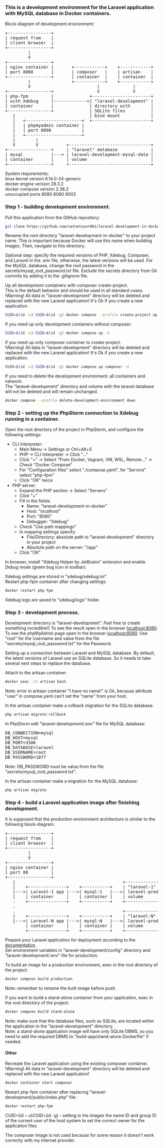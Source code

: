 ### This is a development environment for the Laravel application with MySQL database in Docker containers.

Block-diagram of development environment:
<pre>
+-----------------+
| request from    |
| client browser  |
+-----------------+
         |
         V
+-----------------+
| nginx container |       +------------+    +------------+
| port 8080       |       | composer   |    | artisan    |
+-----------------+       | container  |    | container  |
         |                +------------+    +------------+
         V                          |             |
+-----------------+                 V             V
| php-fpm         |              +-----------------------+
| with Xdebug     |------------->| "laravel-development" |
| container       |              | directory with        |
+-----------------+              | SQLite files          |
   |                             | bind mount            |
   |   +----------------------+  +-----------------------+
   |   | phpmyadmin container |
   |   | port 8090            |
   |   +----------------------+
   |        |
   V        V           +--------------------------------+
+-----------------+     | "laravel" database             |
| mysql           |---> | laravel-development-mysql-data |
| container       |     | volume                         |
+-----------------+     +--------------------------------+
</pre>

System requirements:  
linux kernel version 6.14.0-24-generic  
docker engine version 28.3.2  
docker compose version 2.38.2  
unoccupied ports 8080 8090 9003  

### Step 1 - building development environment.

Pull this application from the GitHub repository:
```bash
git clone https://github.com/satnetuser001/laravel-development-in-docker.git
```
Rename the root directory "laravel-development-in-docker" to your project name. This is important because Docker will use this name when building images. Then, navigate to this directory.

Optional step: specify the required versions of PHP, Xdebug, Composer, and Laravel in the .env file, otherwise, the latest versions will be used. For the MySQL database, change the root password in the secrets/mysql_root_password.txt file. Exclude the secrets directory from Git commits by adding it to the .gitignore file.

Up all development containers with composer create-project.  
This is the default behavior and should be used in all standard cases.  
!Warning! All data in "laravel-development" directory will be deleted and replaced with the new Laravel application! It's Ok if you create a new application.  
```bash
CUID=$(id -u) CGID=$(id -g) docker compose --profile create-project up -d
```

If you need up only development containers without composer:  
```bash
CUID=$(id -u) CGID=$(id -g) docker compose up -d
```

If you need up only composer container to create-project.  
!Warning! All data in "laravel-development" directory will be deleted and replaced with the new Laravel application! It's Ok if you create a new application.  
```bash
CUID=$(id -u) CGID=$(id -g) docker compose up composer -d
```

If you need to delete the development environment: all containers and network.  
The "laravel-development" directory and volume with the laravel database will not be deleted and will remain unchanged.  
```bash
docker compose --profile delete-development-environment down
```
  
### Step 2 - setting up the PhpStorm connection to Xdebug running in a container.  
Open the root directory of the project in PhpStorm, and configure the following settings:  
- CLI interpreter:
    - Main Menu → Settings or Ctrl+Alt+S
    - PHP → CLI Interpreter → Click "..."
    - Click "+" → Select "From Docker, Vagrant, VM, WSL, Remote..." → Check "Docker Compose"
    - For "Configuration files" select "./compose.yaml", for "Service" select "php-fpm"
    - Click "OK" twice
- PHP server:
    - Expand the PHP section → Select "Servers"
    - Click "+"
    - Fill in the fields:
        - Name: "laravel-development-in-docker"
        - Host: "localhost"
        - Port: "8080"
        - Debugger: "Xdebug"
    - Check "Use path mappings"
    - In mapping settings specify:
        - File/Directory: absolute path to "laravel-development" directory in your project
        - Absolute path on the server: "/app"
    - Click "OK"  

In browser, install "Xdebug Helper by JetBrains" extension and enable Debug mode (green bug icon in toolbar).  

Xdebug settings are stored in "xdebug/xdebug.ini".  
Restart php-fpm container after changing settings:
```bash
docker restart php-fpm
```
Xdebug logs are saved to "xdebug/logs" folder.  

### Step 3 - development process.

Development directory is "laravel-development". Feel free to create something incredible!) To see the result open in the browser [localhost:8080](http://localhost:8080).  
To see the phpMyAdmin page open in the browser [localhost:8090](http://localhost:8090). Use "root" for the Username and value from the file "secrets/mysql_root_password.txt" for the Password.

Setting up a connection between Laravel and MySQL database. By default, the latest versions of Laravel use an SQLite database. So it needs to take several next steps to replace the database.

Attach to the artisan container:  
```bash
docker exec -it artisan bash
```
Note: error in artisan container "I have no name!" is Ok, because attribute "user" in compose.yaml can't set the "name" from your host.

In the artisan container make a rollback migration for the SQLite database:  
```php
php artisan migrate:rollback
```

In PhpStorm edit "laravel-development/.env" file for MySQL database:
<pre>
DB_CONNECTION=mysql
DB_HOST=mysql
DB_PORT=3306
DB_DATABASE=laravel
DB_USERNAME=root
DB_PASSWORD=1077
</pre>
Note: DB_PASSWORD must be value from the file "secrets/mysql_root_password.txt".

In the artisan container make a migration for the MySQL database:  
```php
php artisan migrate
```

### Step 4 - build a Laravel application image after finishing development.

It is supposed that the production environment architecture is similar to the following block-diagram:
<pre>
+-----------------+
| request from    |
| client browser  |
+-----------------+
         |
         V
+-----------------+
| nginx container |
| port 80         |
+-----------------+
   |                                          +---------------------------------+
   |    +---------------+    +-----------+    | "laravel-1" database            |
   |--->| Laravel-1 app |--->| mysql-1   |--->| laravel-production-mysql-data-1 |
   |    | container     |    | container |    | volume                          |
   .    +---------------+    +-----------+    +---------------------------------+
   .
   .                                          +---------------------------------+
   |    +---------------+    +-----------+    | "laravel-N" database            |
   |--->| Laravel-N app |--->| mysql-N   |--->| laravel-production-mysql-data-N |
        | container     |    | container |    | volume                          |
        +---------------+    +-----------+    +---------------------------------+
</pre>

Prepare your Laravel application for deployment according to the [documentation](https://laravel.com/docs/deployment).  
Set environment variables in "laravel-development/config" directory and "laravel-development/.env" file for production.

To build an image for a production environment, exec in the root directory of the project:
```bash
docker compose build production
```
Note: remember to rename the built image before push.

If you want to build a stand-alone container from your application, exec in the root directory of the project:
```bash
docker compose build stand-alone
```
Note: make sure that the database files, such as SQLite, are located within the application in the "laravel-development" directory.  
Note: a stand-alone application image will have only SQLite DBMS, so you need to add the required DBMS to "build-app/stand-alone.Dockerfile" if needed.

#### Other

Recreate the Laravel application using the existing composer container.  
!Warning! All data in "laravel-development" directory will be deleted and replaced with the new Laravel application!
```bash
docker container start composer
```

Restart php-fpm container after replacing "laravel-development/public/index.php" file:  
```bash
docker restart php-fpm
```

CUID=$(id -u) CGID=$(id -g) - setting in the images the name ID and group ID of the current user of the host system to set the correct owner for the application files.

The composer image is not used because for some reason it doesn't work correctly with my internet provider.
